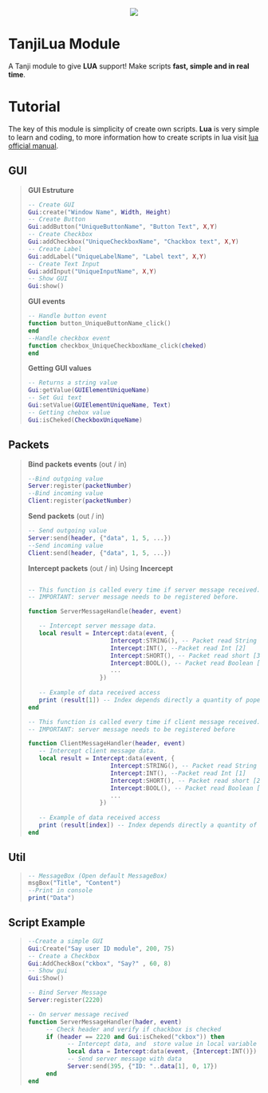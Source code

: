 <p align="center"> 
   <img src="https://i.imgur.com/tj6dkVe.png">
</p>

# TanjiLua Module
A Tanji module to give **LUA** support! Make scripts **fast, simple and in real time**.

# Tutorial
The key of this module is simplicity of create own scripts. **Lua** is very simple to learn and coding, to more information how to create scripts  in lua visit  [lua official manual](https://www.lua.org/manual/5.3/).
## GUI
> **GUI Estruture** 
> ```lua 
> -- Create GUI
> Gui:create("Window Name", Width, Height)
> -- Create Button
> Gui:addButton("UniqueButtonName", "Button Text", X,Y)
> -- Create Checkbox
> Gui:addCheckbox("UniqueCheckboxName", "Chackbox text", X,Y)
> -- Create Label 
> Gui:addLabel("UniqueLabelName", "Label text", X,Y)
> -- Create Text Input
> Gui:addInput("UniqueInputName", X,Y)
> -- Show GUI
> Gui:show()
> ```
> **GUI events**
> ```lua 
> -- Handle button event
>function button_UniqueButtonName_click()
>end
> --Handle checkbox event
>function checkbox_UniqueCheckboxName_click(cheked)
>end
> ```
> **Getting GUI values**
> ```lua
> -- Returns a string value
> Gui:getValue(GUIElementUniqueName)
> -- Set Gui text
> Gui:setValue(GUIElementUniqueName, Text)
> -- Getting chebox value
> Gui:isCheked(CheckboxUniqueName)
> ```


## Packets
> **Bind packets events** (out / in)
> ```lua 
> --Bind outgoing value 
> Server:register(packetNumber)
> --Bind incoming value 
> Client:register(packetNumber)
> ```
> 
> **Send packets** (out / in)
> ```lua 
> -- Send outgoing value 
> Server:send(header, {"data", 1, 5, ...})
> --Send incoming value 
> Client:send(header, {"data", 1, 5, ...})
> ```
> **Intercept packets** (out / in)
> Using **Incercept**
> ```lua 
> 
> -- This function is called every time if server message received.
> -- IMPORTANT: server message needs to be registered before.
> 
> function ServerMessageHandle(header, event)
> 
>    -- Intercept server message data.
>    local result = Intercept:data(event, {
>                        Intercept:STRING(), -- Packet read String [1]
>                        Intercept:INT(), --Packet read Int [2]
>                        Intercept:SHORT(), -- Packet read short [3]
>                        Intercept:BOOL(), -- Packet read Boolean [4]
>                        ...
>                     }) 
>                 
>    -- Example of data received access
>    print (result[1]) -- Index depends directly a quantity of poped values
> end
> 
> -- This function is called every time if client message received.
> -- IMPORTANT: server message needs to be registered before
> 
> function ClientMessageHandler(header, event)
>    -- Intercept client message data.
>    local result = Intercept:data(event, {
>                        Intercept:STRING(), -- Packet read String [0]
>                        Intercept:INT(), --Packet read Int [1]
>                        Intercept:SHORT(), -- Packet read short [2]
>                        Intercept:BOOL(), -- Packet read Boolean [3]
>                        ...
>                     }) 
>                 
>    -- Example of data received access
>    print (result[index]) -- Index depends directly a quantity of poped values
> end
> ```

## Util
> ```lua 
> -- MessageBox (Open default MessageBox)
> msgBox("Title", "Content")
> --Print in console
> print("Data")
> ```

## Script Example
> ```lua 
> --Create a simple GUI
> Gui:Create("Say user ID module", 200, 75)
> -- Create a Checkbox
> Gui:AddCheckBox("ckbox", "Say?" , 60, 8)
> -- Show gui
> Gui:Show()
> 
> -- Bind Server Message
> Server:register(2220)
> 
> -- On server message recived
> function ServerMessageHandler(hader, event)
>      -- Check header and verify if chackbox is checked
>      if (header == 2220 and Gui:isCheked("ckbox")) then
>            -- Intercept data, and  store value in local variable
>            local data = Intercept:data(event, {Intercept:INT()})
>            -- Send server message with data
>            Server:send(395, {"ID: "..data[1], 0, 17})
>      end            
>end
> ```
